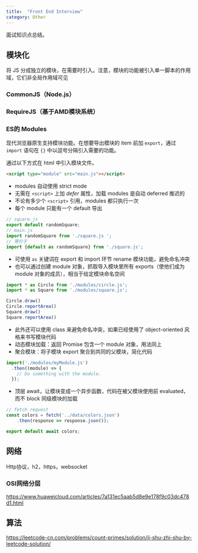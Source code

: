 ```yaml
---
title:  "Front End Interview"
category: Other
---
```

面试知识点总结。

## 模块化

将 JS 分成独立的模块，在需要时引入。注意，模块的功能被引入单一脚本的作用域，它们非全局作用域可见

### CommonJS（Node.js）

### RequireJS（基于AMD模块系统）

### ES的 Modules

现代浏览器原生支持模块功能。在想要导出模块的 item 前加 `export`，通过 `import` 语句在 `{}` 中以逗号分隔引入需要的功能。 

通过以下方式在 html 中引入模块文件。
```html
<script type="module" src="main.js"></script>
```

+ modules 自动使用 strict mode
+ 无需在 `<script>` 上加 _defer_ 属性，加载 modules 是自动 deferred 推迟的
+ 不论有多少个 `<script>` 引用，modules 都只执行一次
+ 每个 module 只能有一个 default 导出

```js
// square.js 
export default randomSquare;
// main.js
import randomSquare from './square.js ';
// 等价于
import {default as randomSquare} from './square.js';
```

+ 可使用 `as` 关键词在 export 和 import 环节 rename 模块功能，避免命名冲突
+ 也可以通过创建 module 对象，抓取导入模块里所有 exports（使他们成为 module 对象的成员），相当于给定模块命名空间

```js
import * as Circle from './modules/circle.js';
import * as Square from './modules/square.js';

Circle.draw()
Circle.reportArea()
Square.draw()
Square.reportArea()
```

+ 此外还可以使用 class 来避免命名冲突，如果已经使用了 object-oriented 风格来书写模块代码
+ 动态模块加载：返回 Promise 包含一个 module 对象，用法同上
+ 聚合模块：将子模块 export 聚合到共同的父模块，简化代码

```js
import('./modules/myModule.js')
  .then((module) => {
    // Do something with the module.
  });
```

+ 顶层 await，让模块变成一个异步函数，代码在被父模块使用前 evaluated，而不 block 同级模块的加载

```js
// fetch request
const colors = fetch('../data/colors.json')
	.then(response => response.json());

export default await colors;
```

## 网络

Http协议，h2，https，websocket

### OSI网络分层

https://www.huaweicloud.com/articles/7a131ec5aab5d8e9e178f9c03dc478d1.html

## 算法

https://leetcode-cn.com/problems/count-primes/solution/ji-shu-zhi-shu-by-leetcode-solution/

